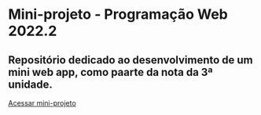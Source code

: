 # Mini-projeto - Programação Web 2022.2
## Repositório dedicado ao desenvolvimento de um mini web app, como paarte da nota da 3ª unidade.
[Acessar mini-projeto](https://pweb-3-unid-davidemanoel7.vercel.app/)
